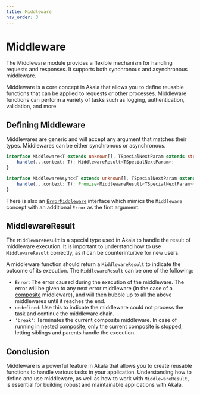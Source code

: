 ```yaml
---
title: Middleware
nav_order: 3
---
```


# Middleware

The Middleware module provides a flexible mechanism for handling requests and responses. It supports both synchronous and asynchronous middleware.

Middleware is a core concept in Akala that allows you to define reusable functions that can be applied to requests or other processes. Middleware functions can perform a variety of tasks such as logging, authentication, validation, and more.

## Defining Middleware

Middlewares are generic and will accept any argument that matches their types. Middlewares can be either synchronous or asynchronous.

```typescript
interface Middleware<T extends unknown[], TSpecialNextParam extends string | void = SpecialNextParam> {
    handle(...context: T): MiddlewareResult<TSpecialNextParam>;
}

interface MiddlewareAsync<T extends unknown[], TSpecialNextParam extends string | void = SpecialNextParam> {
    handle(...context: T): Promise<MiddlewareResult<TSpecialNextParam>>;
}
```

There is also an [`ErrorMiddleware`](error-middleware) interface which mimics the `Middleware` concept with an additional `Error` as the first argument.

## MiddlewareResult

The `MiddlewareResult` is a special type used in Akala to handle the result of middleware execution. It is important to understand how to use `MiddlewareResult` correctly, as it can be counterintuitive for new users.

A middleware function should return a `MiddlewareResult` to indicate the outcome of its execution. The `MiddlewareResult` can be one of the following:

- `Error`: The error caused during the execution of the middleware. The error will be given to any next error middleware (in the case of a [composite](middleware-composite) middleware), and will then bubble up to all the above middlewares until it reaches the end.
- `undefined`: Use this to indicate the middleware could not process the task and continue the middleware chain.
- `'break'`: Terminates the current composite middleware. In case of running in nested [composite](middleware-composite), only the current composite is stopped, letting siblings and parents handle the execution.

## Conclusion

Middleware is a powerful feature in Akala that allows you to create reusable functions to handle various tasks in your application. Understanding how to define and use middleware, as well as how to work with `MiddlewareResult`, is essential for building robust and maintainable applications with Akala.
